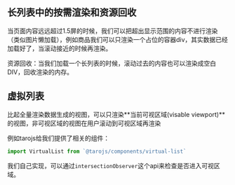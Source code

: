 ## 长列表中的按需渲染和资源回收

当页面内容远远超过1.5屏的时候，我们可以把超出显示范围的内容不进行渲染（类似图片懒加载），例如商品我们可以只渲染一个占位的容器div，其实数据已经加载好了，当滚动接近的时候再渲染。

资源回收：当我们加载一个长列表的时候，滚动过去的内容也可以渲染成空白DIV，回收渲染的内存。

## 虚拟列表

比起全量渲染数据生成的视图，可以只渲染**当前可视区域(visable viewport)**的视图，非可视区域的视图在用户滚动到可视区域再渲染

例如tarojs给我们提供了相关的组件：

```js
import VirtualList from `@tarojs/components/virtual-list`
```

我们自己实现，可以通过`intersectionObserver`这个api来检查是否进入可视区域。